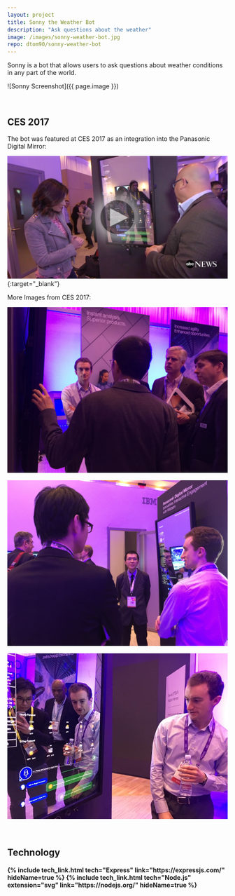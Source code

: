 ```yaml
---
layout: project
title: Sonny the Weather Bot
description: "Ask questions about the weather"
image: /images/sonny-weather-bot.jpg
repo: dtom90/sonny-weather-bot
---
```


Sonny is a bot that allows users to ask questions about weather conditions in any part of the world.

![Sonny Screenshot]({{ page.image }})

<br/>

## CES 2017

The bot was featured at CES 2017 as an integration into the Panasonic Digital Mirror:

[![ABC Interview CES](/images/ces2017/abc-interview-thumbnail.png)](http://abcnews.go.com/Technology/video/meet-future-robotics-ces-44609620){:target="_blank"}

More Images from CES 2017:

![CES Image 1](/images/ces2017/1.jpg)

![CES Image 2](/images/ces2017/2.jpg)

![CES Image 3](/images/ces2017/3.jpg)

<br/>

## Technology

<h4 style="display: flex; justify-content: space-evenly; flex-wrap: wrap">
{% include tech_link.html tech="Express" link="https://expressjs.com/" hideName=true %}
{% include tech_link.html tech="Node.js" extension="svg" link="https://nodejs.org/" hideName=true %}
</h4>
